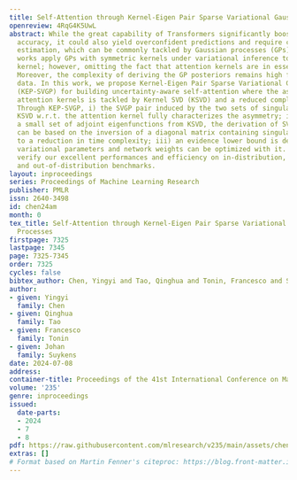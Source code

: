 ```yaml
---
title: Self-Attention through Kernel-Eigen Pair Sparse Variational Gaussian Processes
openreview: 4RqG4K5UwL
abstract: While the great capability of Transformers significantly boosts prediction
  accuracy, it could also yield overconfident predictions and require calibrated uncertainty
  estimation, which can be commonly tackled by Gaussian processes (GPs). Existing
  works apply GPs with symmetric kernels under variational inference to the attention
  kernel; however, omitting the fact that attention kernels are in essence asymmetric.
  Moreover, the complexity of deriving the GP posteriors remains high for large-scale
  data. In this work, we propose Kernel-Eigen Pair Sparse Variational Gaussian Processes
  (KEP-SVGP) for building uncertainty-aware self-attention where the asymmetry of
  attention kernels is tackled by Kernel SVD (KSVD) and a reduced complexity is acquired.
  Through KEP-SVGP, i) the SVGP pair induced by the two sets of singular vectors from
  KSVD w.r.t. the attention kernel fully characterizes the asymmetry; ii) using only
  a small set of adjoint eigenfunctions from KSVD, the derivation of SVGP posteriors
  can be based on the inversion of a diagonal matrix containing singular values, contributing
  to a reduction in time complexity; iii) an evidence lower bound is derived so that
  variational parameters and network weights can be optimized with it. Experiments
  verify our excellent performances and efficiency on in-distribution, distribution-shift
  and out-of-distribution benchmarks.
layout: inproceedings
series: Proceedings of Machine Learning Research
publisher: PMLR
issn: 2640-3498
id: chen24am
month: 0
tex_title: Self-Attention through Kernel-Eigen Pair Sparse Variational {G}aussian
  Processes
firstpage: 7325
lastpage: 7345
page: 7325-7345
order: 7325
cycles: false
bibtex_author: Chen, Yingyi and Tao, Qinghua and Tonin, Francesco and Suykens, Johan
author:
- given: Yingyi
  family: Chen
- given: Qinghua
  family: Tao
- given: Francesco
  family: Tonin
- given: Johan
  family: Suykens
date: 2024-07-08
address:
container-title: Proceedings of the 41st International Conference on Machine Learning
volume: '235'
genre: inproceedings
issued:
  date-parts:
  - 2024
  - 7
  - 8
pdf: https://raw.githubusercontent.com/mlresearch/v235/main/assets/chen24am/chen24am.pdf
extras: []
# Format based on Martin Fenner's citeproc: https://blog.front-matter.io/posts/citeproc-yaml-for-bibliographies/
---
```

